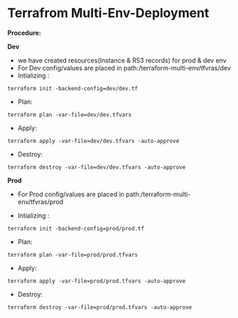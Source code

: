 # Terrafrom Multi-Env-Deployment

**Procedure:**

**Dev**
* we have created resources(Instance & R53 records) for prod & dev env
* For Dev config/values are placed in path:/terraform-multi-env/tfvras/dev
* Intializing :
```
terraform init -backend-config=dev/dev.tf
 ```
* Plan:
```
terraform plan -var-file=dev/dev.tfvars
```
* Apply:
```
terraform apply -var-file=dev/dev.tfvars -auto-approve
```
* Destroy:
```
terraform destroy -var-file=dev/dev.tfvars -auto-approve
```


**Prod**

* For Prod config/values are placed in path:/terraform-multi-env/tfvras/prod

* Intializing :
```
terraform init -backend-config=prod/prod.tf
```
* Plan:
```
terraform plan -var-file=prod/prod.tfvars
```
* Apply:
```
terraform apply -var-file=prod/prod.tfvars -auto-approve
```
* Destroy:
```
terraform destroy -var-file=prod/prod.tfvars -auto-approve
```
